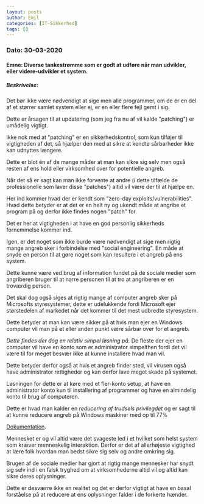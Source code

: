 ```yaml
---
layout: posts
author: Emil
categories: [IT-Sikkerhed]
tags: []
---
```

<h3>Dato: 30-03-2020</h3>

<h4>Emne: Diverse tankestrømme som er godt at udføre når man udvikler, eller videre-udvikler et system.</h4>

<h5>Beskrivelse:</h5>

Det bør ikke være nødvendigt at sige men alle programmer, om de er en del af et størrer samlet system eller ej, er en eller flere fejl gemt i sig.

Dette er årsagen til at updatering (som jeg fra nu af vil kalde "patching") er umådelig vigtigt. 

Ikke nok med at "patching" er en sikkerhedskontrol, som kun tilføjer til vigtigheden af det, så hjælper den med at sikre at kendte sårbarheder ikke kan udnyttes længere.

Dette er blot én af de mange måder at man kan sikre sig selv men også resten af ens hold eller virksomhed over for potentielle angreb.

Når det så er sagt kan man ikke forvente at andre (i dette tilfælde de professionelle som laver disse "patches") altid vil være der til at hjælpe en.

Her ind kommer hvad der er kendt som "zero-day exploits/vulnerabilities". Hvad dette betyder er at det er en helt ny og ukendt måde at angribe et program på og derfor ikke findes nogen "patch" for.

Det er her at vigtigheden i at have en god personlig sikkerheds fornemmelse kommer ind.

Igen, er det noget som ikke burde være nødvendigt at sige men rigtig mange angreb sker i forbindelse med "social engineering". En måde at snyde en person til at gøre noget som kan resultere i et angreb på ens system.

Dette kunne være ved brug af information fundet på de sociale medier som angriberen bruger til at narre personen til at tro at angriberen er en troværdig person.

Det skal dog også siges at rigtig mange af computer angreb sker på Microsofts styresystemer, dette er udelukkende fordi Microsoft ejer størstedelen af markedet når det kommer til det mest udbredte styresystem.

Dette betyder at man kan være sikker på at hvis man ejer en Windows computer vil man på et eller anden punkt være sårbar over for et angreb.

*Dette findes der dog en relativ simpel løsning på.* De fleste der ejer en computer vil have en konto som er administrator simpelthen fordi det vil være til for meget besvær ikke at kunne installere hvad man vil.

Dette betyder derfor også at hvis et angreb finder sted, vil virusen også have administrator rettigheder og kan derfor lave meget skade på systemet.

Løsningen for dette er at køre med et fler-konto setup, at have en administrator konto kun til installering af programmer og have en almindelig konto til brug af computeren.

Dette er hvad man kalder en *reducering af trudsels privilegdet* og er sagt til at kunne reducere angreb på Windows maskiner med op til 77%

[Dokumentation](https://www.beyondtrust.com/resources/whitepapers/microsoft-vulnerability-report).

Mennesket er og vil altid være det svageste led i et hvilket som helst system som kræver menneskelig interaktion. Derfor er det af allerhøjeste vigtighed at lære folk hvordan man bedst sikre sig selv og andre omkring sig.

Brugen af de sociale medier har gjort at rigtig mange mennesker har snydt sig selv ind i en falsk tryghed om at virksomhederne altid vil og altid kan sikre deres oplysninger.

Dette er desværre ikke en realitet og det er derfor vigtigt at have en basal forståelse på at reducere at ens oplysninger falder i de forkerte hænder.

